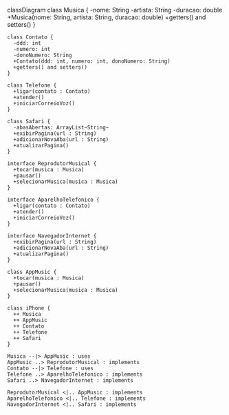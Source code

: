 classDiagram
class Musica {
-nome: String
-artista: String
-duracao: double
+Musica(nome: String, artista: String, duracao: double)
+getters() and setters()
}

    class Contato {
      -ddd: int
      -numero: int
      -donoNumero: String
      +Contato(ddd: int, numero: int, donoNumero: String)
      +getters() and setters()
    }

    class Telefone {
      +ligar(contato : Contato)
      +atender()
      +iniciarCorreioVoz()
    }

    class Safari {
      -abasAbertas: ArrayList~String~
      +exibirPagina(url : String)
      +adicionarNovaAba(url : String)
      +atualizarPagina()
    }

    interface ReprodutorMusical {
      +tocar(musica : Musica)
      +pausar()
      +selecionarMusica(musica : Musica)
    }

    interface AparelhoTelefonico {
      +ligar(contato : Contato)
      +atender()
      +iniciarCorreioVoz()
    }

    interface NavegadorInternet {
      +exibirPagina(url : String)
      +adicionarNovaAba(url : String)
      +atualizarPagina()
    }

    class AppMusic {
      +tocar(musica : Musica)
      +pausar()
      +selecionarMusica(musica : Musica)
    }

    class iPhone {
      ++ Musica
      ++ AppMusic
      ++ Contato
      ++ Telefone
      ++ Safari
    }

    Musica --|> AppMusic : uses
    AppMusic ..> ReprodutorMusical : implements
    Contato --|> Telefone : uses
    Telefone ..> AparelhoTelefonico : implements
    Safari ..> NavegadorInternet : implements

    ReprodutorMusical <|.. AppMusic : implements
    AparelhoTelefonico <|.. Telefone : implements
    NavegadorInternet <|.. Safari : implements
